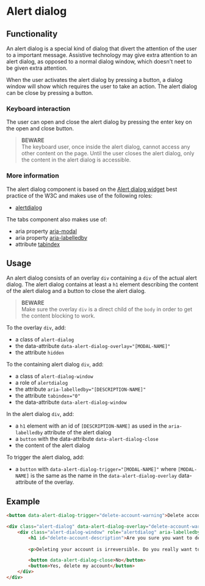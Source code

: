 # Alert dialog

## Functionality

An alert dialog is a special kind of dialog that divert the attention of the user to a important message. Assistive technology may give extra attention to an alert dialog, as opposed to a normal dialog window, which doesn't neet to be given extra attention.

When the user activates the alert dialog by pressing a button, a dialog window will show which requires the user to take an action. The alert dialog can be close by pressing a button.

### Keyboard interaction

The user can open and close the alert dialog by pressing the enter key on the open and close button.

> **BEWARE**  
  The keyboard user, once inside the alert dialog, cannot access any other content on the page. Until the user closes the alert dialog, only the content in the alert dialog is accessible.

### More information

The alert dialog component is based on the [Alert dialog widget](https://www.w3.org/TR/wai-aria-practices/#alertdialog) best practice of the W3C and makes use of the following roles:

- [alertdialog](https://www.w3.org/TR/wai-aria/roles#alertdialog)

The tabs component also makes use of:

- aria property [aria-modal](https://www.w3.org/TR/wai-aria-1.1/#aria-modal)
- aria property [aria-labelledby](https://www.w3.org/TR/wai-aria-1.1/#aria-labelledby)
- attribute [tabindex](https://www.w3.org/TR/html5/editing.html#attr-tabindex)

## Usage

An alert dialog consists of an overlay `div` containing a `div` of the actual alert dialog. The alert dialog contains at least a `h1` element describing the content of the alert dialog and a button to close the alert dialog.

> **BEWARE**  
  Make sure the overlay `div` is a direct child of the `body` in order to get the content blocking to work.

To the overlay `div`, add:

- a class of `alert-dialog`
- the data-attribute `data-alert-dialog-overlay="[MODAL-NAME]"`
- the attribute `hidden`

To the containing alert dialog `div`, add:

- a class of `alert-dialog-window`
- a role of `alertdialog`
- the attribute `aria-labelledby="[DESCRIPTION-NAME]"`
- the attribute `tabindex="0"`
- the data-attribute `data-alert-dialog-window`

In the alert dialog `div`, add:

- a `h1` element with an id of `[DESCRIPTION-NAME]` as used in the `aria-labelledby` attribute of the alert dialog
- a `button` with the data-attribute `data-alert-dialog-close`
- the content of the alert dialog

To trigger the alert dialog, add:

- a `button` with `data-alert-dialog-trigger="[MODAL-NAME]"` where `[MODAL-NAME]` is the same as the name in the `data-alert-dialog-overlay` data-attribute of the overlay.

## Example

```html
<button data-alert-dialog-trigger="delete-account-warning">Delete account</button>

<div class="alert-dialog" data-alert-dialog-overlay="delete-account-warning" hidden>
	<div class="alert-dialog-window" role="alertdialog" aria-labelledby="delete-account-description" tabindex="0" data-alert-dialog-window>
		<h1 id="delete-account-description">Are you sure you want to delete your account?</h1>
		
		<p>Deleting your account is irreversible. Do you really want to delete your account?</p>

		<button data-alert-dialog-close>No</button>
		<button>Yes, delete my account</button>
	</div>
</div>
```
